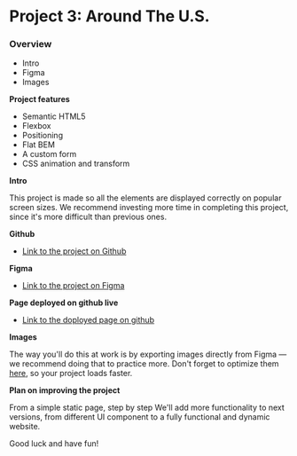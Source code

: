 # Project 3: Around The U.S.

### Overview

- Intro
- Figma
- Images

**Project features**

- Semantic HTML5
- Flexbox
- Positioning
- Flat BEM
- A custom form
- CSS animation and transform

**Intro**

This project is made so all the elements are displayed correctly on popular screen sizes. We recommend investing more time in completing this project, since it's more difficult than previous ones.

**Github**

- [Link to the project on Github](https://github.com/rezamohdev/se_project_aroundtheus)

**Figma**

- [Link to the project on Figma](https://www.figma.com/file/ii4xxsJ0ghevUOcssTlHZv/Sprint-3%3A-Around-the-US?node-id=0%3A1)

**Page deployed on github live**

- [Link to the doployed page on github](https://rezamohdev.github.io/se_project_aroundtheus/)

**Images**

The way you'll do this at work is by exporting images directly from Figma — we recommend doing that to practice more. Don't forget to optimize them [here](https://tinypng.com/), so your project loads faster.

**Plan on improving the project**

From a simple static page, step by step We'll add more functionality to next versions, from different UI component to a fully functional and dynamic website.

Good luck and have fun!
